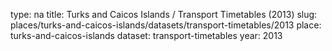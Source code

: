 type: na
title: Turks and Caicos Islands / Transport Timetables (2013)
slug: places/turks-and-caicos-islands/datasets/transport-timetables/2013
place: turks-and-caicos-islands
dataset: transport-timetables
year: 2013
